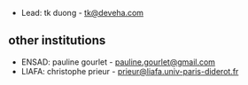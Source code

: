 - Lead: tk duong - tk@deveha.com

## other institutions

- ENSAD: pauline gourlet - pauline.gourlet@gmail.com
- LIAFA: christophe prieur - prieur@liafa.univ-paris-diderot.fr
